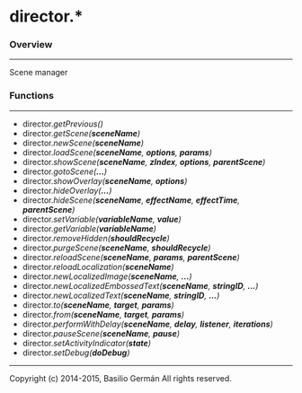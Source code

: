 # director.*
### Overview
---
Scene manager
### Functions
---

- director.*getPrevious()*
- director.*getScene(**sceneName**)*
- director.*newScene(**sceneName**)*
- director.*loadScene(**sceneName**, **options**, **params**)*
- director.*showScene(**sceneName**, **zIndex**, **options**, **parentScene**)*
- director.*gotoScene(**...**)*
- director.*showOverlay(**sceneName**, **options**)*
- director.*hideOverlay(**...**)*
- director.*hideScene(**sceneName**, **effectName**, **effectTime**, **parentScene**)*
- director.*setVariable(**variableName**, **value**)*
- director.*getVariable(**variableName**)*
- director.*removeHidden(**shouldRecycle**)*
- director.*purgeScene(**sceneName**, **shouldRecycle**)*
- director.*reloadScene(**sceneName**, **params**, **parentScene**)*
- director.*reloadLocalization(**sceneName**)*
- director.*newLocalizedImage(**sceneName**, **...**)*
- director.*newLocalizedEmbossedText(**sceneName**, **stringID**, **...**)*
- director.*newLocalizedText(**sceneName**, **stringID**, **...**)*
- director.*to(**sceneName**, **target**, **params**)*
- director.*from(**sceneName**, **target**, **params**)*
- director.*performWithDelay(**sceneName**, **delay**, **listener**, **iterations**)*
- director.*pauseScene(**sceneName**, **pause**)*
- director.*setActivityIndicator(**state**)*
- director.*setDebug(**doDebug**)*
---
Copyright (c) 2014-2015, Basilio Germán
All rights reserved.
